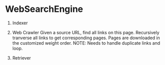 # WebSearchEngine

1. Indexer 

2. Web Crawler
  Given a source URL, find all links on this page. Recursively tranverse all links to get corresponding pages.
  Pages are downloaded in the customized weight order.
  NOTE: Needs to handle duplicate links and loop. 

3. Retriever 

